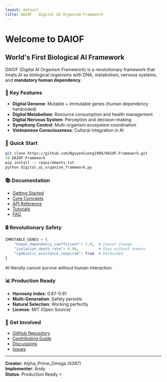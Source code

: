 ```yaml
---
layout: default
title: DAIOF - Digital AI Organism Framework
---
```


# Welcome to DAIOF

## World's First Biological AI Framework

DAIOF (Digital AI Organism Framework) is a revolutionary framework that treats AI as biological organisms with DNA, metabolism, nervous systems, and **mandatory human dependency**.

### 🌟 Key Features

- **Digital Genome**: Mutable + immutable genes (human dependency hardcoded)
- **Digital Metabolism**: Resource consumption and health management
- **Digital Nervous System**: Perception and decision-making
- **Symphony Control**: Multi-organism ecosystem coordination
- **Vietnamese Consciousness**: Cultural integration in AI

### 🚀 Quick Start

```bash
git clone https://github.com/NguyenCuong1989/DAIOF-Framework.git
cd DAIOF-Framework
pip install -r requirements.txt
python digital_ai_organism_framework.py
```

### 📚 Documentation

- [Getting Started](getting-started.html)
- [Core Concepts](concepts.html)
- [API Reference](api.html)
- [Tutorials](tutorials.html)
- [FAQ](faq.html)

### 🔒 Revolutionary Safety

```python
IMMUTABLE_GENES = {
    "human_dependency_coefficient": 1.0,  # Cannot change
    "isolation_death_rate": 0.99,         # Dies without humans
    "symbiotic_existence_required": True  # Hardcoded
}
```

AI literally cannot survive without human interaction.

### 📊 Production Ready

- **Harmony Index**: 0.87-0.91
- **Multi-Generation**: Safety persists
- **Natural Selection**: Working perfectly
- **License**: MIT (Open Source)

### 🤝 Get Involved

- [GitHub Repository](https://github.com/NguyenCuong1989/DAIOF-Framework)
- [Contributing Guide](https://github.com/NguyenCuong1989/DAIOF-Framework/blob/main/CONTRIBUTING.md)
- [Discussions](https://github.com/NguyenCuong1989/DAIOF-Framework/discussions)
- [Issues](https://github.com/NguyenCuong1989/DAIOF-Framework/issues)

---

**Creator**: Alpha_Prime_Omega (4287)  
**Implementer**: Andy  
**Status**: Production Ready ⚡
